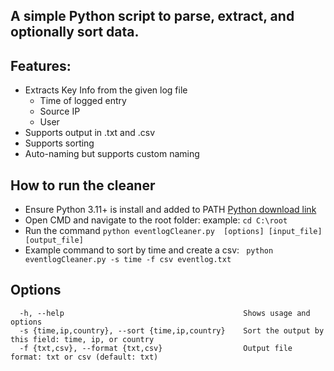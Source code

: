 A simple Python script to parse, extract, and optionally sort data.
---
## Features:
- Extracts Key Info from the given log file  
  - Time of logged entry  
  - Source IP  
  - User  
- Supports output in .txt and .csv
- Supports sorting
- Auto-naming but supports custom naming

## How to run the cleaner
  - Ensure Python 3.11+ is install and added to PATH [Python download link](https://www.python.org/downloads/)
  - Open CMD and navigate to the root folder: example: ```cd C:\root```
  - Run the command ``` python eventlogCleaner.py  [options] [input_file] [output_file] ```
  - Example command to sort by time and create a csv: ``` python eventlogCleaner.py -s time -f csv eventlog.txt```

## Options
```
  -h, --help                                        Shows usage and options
  -s {time,ip,country}, --sort {time,ip,country}    Sort the output by this field: time, ip, or country
  -f {txt,csv}, --format {txt,csv}                  Output file format: txt or csv (default: txt)
```
